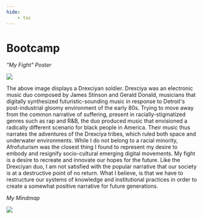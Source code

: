 ```yaml
---
hide:
    - toc
---
```


# Bootcamp

*"My Fight" Poster*

![](mdef-template\docs\images\drexciya.png)

The above image displays a Drexciyan soldier. Drexciya was an electronic music duo composed by James Stinson and Gerald Donald, musicians that digitally synthesized futuristic-sounding music in response to Detroit's post-industrial gloomy environment of the early 80s. Trying to move away from the common narrative of suffering, present in racially-stigmatized genres such as rap and R&B, the duo produced music that envisioned a radically different scenario for black people in America. Their music thus narrates the adventures of the Drexciya tribes, which ruled both space and underwater environments. While I do not belong to a racial minority, Afrofuturism was the closest thing I found to represent my desire to embody and resignify socio-cultural emerging digital movements. My fight is a desire to recreate and innovate our hopes for the future. Like the Drexciyan duo, I am not satisfied with the popular narrative that our society is at a destructive point of no return. What I believe, is that we have to restructure our systems of knowledge and institutional practices in order to create a somewhat positive narrative for future generations.

*My Mindmap*

![](mdef-template\docs\images\MindMap.png)
